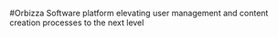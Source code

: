 #Orbizza
Software platform elevating user management and content creation processes to the next level
